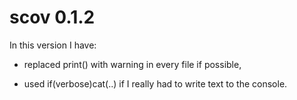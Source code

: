 # scov 0.1.2

In this version I have:

* replaced print() with warning in every file if possible,

* used if(verbose)cat(..) if I really had to write text to the console.

